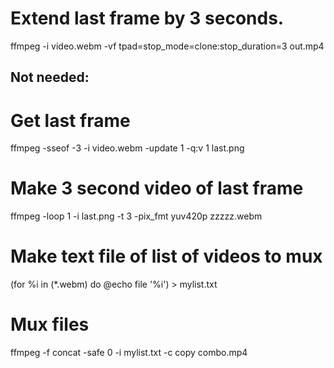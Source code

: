 # Extend last frame by 3 seconds.
ffmpeg -i video.webm -vf tpad=stop_mode=clone:stop_duration=3 out.mp4



## Not needed:
# Get last frame
ffmpeg -sseof -3 -i video.webm -update 1 -q:v 1 last.png

# Make 3 second video of last frame
ffmpeg -loop 1 -i last.png -t 3 -pix_fmt yuv420p zzzzz.webm

# Make text file of list of videos to mux
(for %i in (*.webm) do @echo file '%i') > mylist.txt

# Mux files
ffmpeg -f concat -safe 0 -i mylist.txt -c copy combo.mp4
